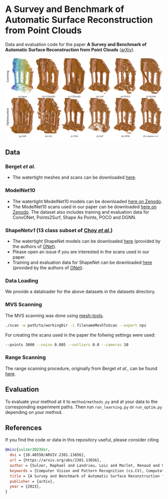 # A Survey and Benchmark of Automatic Surface Reconstruction from Point Clouds

Data and evaluation code for the paper **A Survey and Benchmark of Automatic Surface Reconstruction from Point Clouds** ([arXiv](https://arxiv.org/abs/2301.13656)).

![alt text](teaser.png)


## Data

### Berget *et al*.

- The watertight meshes and scans can be downloaded [here](https://drive.google.com/file/d/18usEYyY0A1KqbVdbwu7QDA2rH-UNRdsj/view?usp=sharing).


### ModelNet10

- The watertight ModelNet10 models can be downloaded [here on Zenodo](https://zenodo.org/record/5920479#.YflZilvMLIE).
- The ModelNet10 scans used in our paper can be downloaded
[here on Zenodo](https://zenodo.org/record/5940164#.YflZolvMLIE). The dataset also includes training and evaluation
data for ConvONet, Points2Surf, Shape As Points, POCO and DGNN.

### ShapeNet*v1* (13 class subset of [Choy *et al*.](https://arxiv.org/abs/1604.00449))

- The watertight ShapeNet models can be downloaded [here](https://s3.eu-central-1.amazonaws.com/avg-projects/occupancy_networks/data/watertight.zip) (provided by the authors of [ONet](https://arxiv.org/abs/1812.03828)).
- Please open an issue if you are interested in the scans used in our paper.
- Training and evaluation data for ShapeNet can be downloaded [here](https://s3.eu-central-1.amazonaws.com/avg-projects/occupancy_networks/data/dataset_small_v1.1.zip) (provided by the authors of [ONet](https://arxiv.org/abs/1812.03828)).

[//]: # (### Synthetic Rooms Dataset)

[//]: # ()
[//]: # (- The watertight scenes can be downloaded [here]&#40;https://s3.eu-central-1.amazonaws.com/avg-projects/convolutional_occupancy_networks/data/room_watertight_mesh.zip&#41; &#40;provided by the authors of [ConvONet]&#40;https://arxiv.org/abs/2003.04618&#41;&#41;.)

[//]: # (- Please open an issue if you are interested in the scans used in our paper.)

[//]: # (- The training and evaluation data for ConvONet can be downloaded here.)

[//]: # (- The training data for Shape As Points can be downloaded here.)



### Data Loading

We provide a dataloader for the above datasets in the datasets directory.

### MVS Scanning

The MVS scanning was done using [mesh-tools](https://github.com/raphaelsulzer/mesh-tools).

```bash
./scan -w path/to/workingDir -i filenameMeshToScan --export npz
```

For creating the scans used in the paper the follwing settings were used:

```bash
--points 3000 --noise 0.005 --outliers 0.0 --cameras 10
```

### Range Scanning

The range scanning procedure, originally from Berget *et al*., can be found
[here](https://github.com/raphaelsulzer/reconbench-CMake).

## Evaluation

To evaluate your method at it to `method/methods.py`
and at your data to the corresponding experiment paths.
Then run `run_learning.py` or `run_optim.py` depending on your method.


## References

If you find the code or data in this repository useful, please consider citing

```bibtex
@misc{sulzer2023dsr,
  doi = {10.48550/ARXIV.2301.13656},
  url = {https://arxiv.org/abs/2301.13656},
  author = {Sulzer, Raphael and Landrieu, Loic and Marlet, Renaud and Vallet, Bruno},
  keywords = {Computer Vision and Pattern Recognition (cs.CV), Computational Geometry (cs.CG), FOS: Computer and information sciences, FOS: Computer and information sciences},
  title = {A Survey and Benchmark of Automatic Surface Reconstruction from Point Clouds},
  publisher = {arXiv},
  year = {2023},
}
```